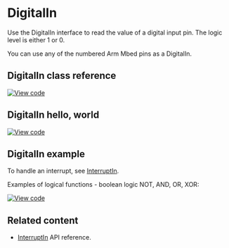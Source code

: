 # DigitalIn

Use the DigitalIn interface to read the value of a digital input pin. The logic level is either 1 or 0.

You can use any of the numbered Arm Mbed pins as a DigitalIn.

## DigitalIn class reference

[![View code](https://www.mbed.com/embed/?type=library)](https://os.mbed.com/docs/mbed-os/v6.7/mbed-os-api-doxy/classmbed_1_1_digital_in.html)

## DigitalIn hello, world

[![View code](https://www.mbed.com/embed/?url=https://github.com/ARMmbed/mbed-os-snippet-DigitalIn_ex_1/tree/v6.7)](https://github.com/ARMmbed/mbed-os-snippet-DigitalIn_ex_1/blob/v6.7/main.cpp)

## DigitalIn example

To handle an interrupt, see [InterruptIn](interruptin.html).

Examples of logical functions - boolean logic NOT, AND, OR, XOR:

[![View code](https://www.mbed.com/embed/?url=https://github.com/ARMmbed/mbed-os-snippet-DigitalIn_ex_2/tree/v6.7)](https://github.com/ARMmbed/mbed-os-snippet-DigitalIn_ex_2/blob/v6.7/main.cpp)

## Related content

- [InterruptIn](interruptin.html) API reference.
